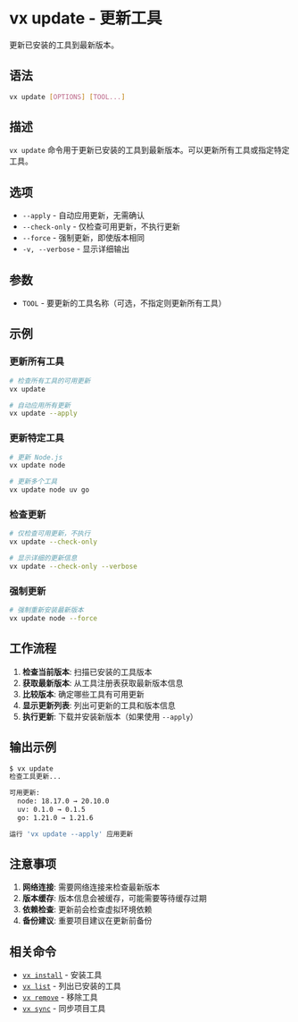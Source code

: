 # vx update - 更新工具

更新已安装的工具到最新版本。

## 语法

```bash
vx update [OPTIONS] [TOOL...]
```

## 描述

`vx update` 命令用于更新已安装的工具到最新版本。可以更新所有工具或指定特定工具。

## 选项

- `--apply` - 自动应用更新，无需确认
- `--check-only` - 仅检查可用更新，不执行更新
- `--force` - 强制更新，即使版本相同
- `-v, --verbose` - 显示详细输出

## 参数

- `TOOL` - 要更新的工具名称（可选，不指定则更新所有工具）

## 示例

### 更新所有工具
```bash
# 检查所有工具的可用更新
vx update

# 自动应用所有更新
vx update --apply
```

### 更新特定工具
```bash
# 更新 Node.js
vx update node

# 更新多个工具
vx update node uv go
```

### 检查更新
```bash
# 仅检查可用更新，不执行
vx update --check-only

# 显示详细的更新信息
vx update --check-only --verbose
```

### 强制更新
```bash
# 强制重新安装最新版本
vx update node --force
```

## 工作流程

1. **检查当前版本**: 扫描已安装的工具版本
2. **获取最新版本**: 从工具注册表获取最新版本信息
3. **比较版本**: 确定哪些工具有可用更新
4. **显示更新列表**: 列出可更新的工具和版本信息
5. **执行更新**: 下载并安装新版本（如果使用 `--apply`）

## 输出示例

```bash
$ vx update
检查工具更新...

可用更新:
  node: 18.17.0 → 20.10.0
  uv: 0.1.0 → 0.1.5
  go: 1.21.0 → 1.21.6

运行 'vx update --apply' 应用更新
```

## 注意事项

1. **网络连接**: 需要网络连接来检查最新版本
2. **版本缓存**: 版本信息会被缓存，可能需要等待缓存过期
3. **依赖检查**: 更新前会检查虚拟环境依赖
4. **备份建议**: 重要项目建议在更新前备份

## 相关命令

- [`vx install`](./install.md) - 安装工具
- [`vx list`](./list.md) - 列出已安装的工具
- [`vx remove`](./remove.md) - 移除工具
- [`vx sync`](./sync.md) - 同步项目工具
